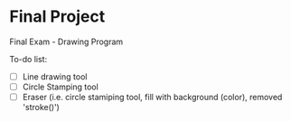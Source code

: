 # Final Project
Final Exam - Drawing Program


To-do list:
 - [ ] Line drawing tool
 - [ ] Circle Stamping tool
 - [ ] Eraser (i.e. circle stamiping tool, fill with background (color), removed 'stroke()')